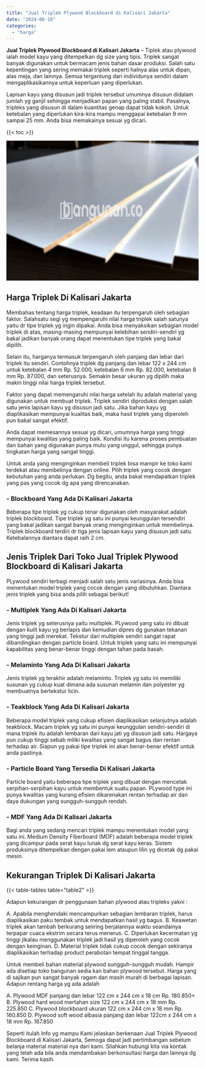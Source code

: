 ```yaml
---
title: "Jual Triplek Plywood Blockboard di Kalisari Jakarta"
date: "2024-08-18"
categories: 
  - "harga"
---
```


**Jual Triplek Plywood Blockboard di Kalisari Jakarta** – Tiplek atau plywood ialah model kayu yang ditempelkan dg size yang tipis. Triplek sangat banyak digunakan untuk bermacam jenis bahan dasar produksi. Salah satu kepentingan yang sering memakai triplek seperti halnya alas untuk dipan, alas meja, dan lainnya. Semua tergantung dari individunya sendiri dalam mengaplikasikannya untuk keperluan yang diperlukan.

Lapisan kayu yang disusun jadi triplek tersebut umumnya disusun didalam jumlah yg ganjil sehingga menjadikan papan yang paling stabil. Pasalnya, tripleks yang disusun di dalam kuantitas genap dapat tidak kokoh. Untuk ketebalan yang diperlukan kira-kira mampu menggapai ketebalan 9 mm sampai 25 mm. Anda bisa memakainya sesuai yg dicari.

{{< toc >}}

![Jual Triplek Plywood Blockboard di Kalisari Jakarta](/images/jual-triplek-murah-10.png)

## Harga Triplek Di Kalisari Jakarta

Membahas tentang harga triplek, keadaan itu terpengaruh oleh sebagian faktor. Salahsatu segi yg mempengaruhi nilai harga triplek salah satunya yaitu dr tipe triplek yg ingin dipakai. Anda bisa menyaksikan sebagian model triplek di atas, masing-masing mempunyai kelebihan sendiri-sendiri yg bakal jadikan banyak orang dapat menentukan tipe triplek yang bakal dipilih.

Selain itu, harganya termasuk terpengaruh oleh panjang dan lebar dari triplek itu sendiri. Contohnya triplek dg panjang dan lebar 122 x 244 cm untuk ketebalan 4 mm Rp. 52.000, ketebalan 6 mm Rp. 82.000, ketebalan 8 mm Rp. 87.000, dan seterusnya. Semakin besar ukuran yg dipilih maka makin tinggi nilai harga triplek tersebut.

Faktor yang dapat memengaruhi nilai harga setelah itu adalah material yang digunakan untuk membuat triplek. Triplek sendiri diproduksi dengan salah satu jenis lapisan kayu yg disusun jadi satu. Jika bahan kayu yg diaplikasikan mempunyai kualitas baik, maka hasil triplek yang diperoleh pun bakal sangat efektif.

Anda dapat memesannya sesuai yg dicari, umumnya harga yang tinggi mempunyai kwalitas yang paling baik. Kondisi itu karena proses pembuatan dan bahan yang digunakan punya mutu yang unggul, sehingga punya tingkatan harga yang sangat tinggi.

Untuk anda yang menginginkan membeli triplek bisa mampir ke toko kami terdekat atau membelinya dengan online. Pilih triplek yang cocok dengan kebutuhan yang anda perlukan. Dg begitu, anda bakal mendapatkan triplek yang pas yang cocok dg apa yang direncanakan.

### \- Blockboard Yang Ada Di Kalisari Jakarta

Beberapa tipe triplek yg cukup tenar digunakan oleh masyarakat adalah triplek blockboard. Tipe triplek yg satu ini punyai keunggulan tersendiri yang bakal jadikan sangat banyak orang menginginkan untuk membelinya. Triplek blockboard terdiri dr tiga jenis lapisan kayu yang disusun jadi satu. Ketebalannya diantara dapat raih 2 cm.

## Jenis Triplek Dari Toko Jual Triplek Plywood Blockboard di Kalisari Jakarta

PLywood sendiri terbagi menjadi salah satu jenis variasinya. Anda bisa menentukan model triplek yang cocok dengan yang dibutuhkan. Diantara jenis triplek yang bisa anda pilih sebagai berikut!

### \- Multiplek Yang Ada Di Kalisari Jakarta

Jenis triplek yg seterusnya yaitu multiplek. PLywood yang satu ini dibuat dengan kulit kayu yg berlapis dan kemudian dipres dg gunakan tekanan yang tinggi jadi merekat. Tekstur dari multiplek sendiri sangat rapat dibandingkan dengan particle board. Untuk triplek yang satu ini mempunyai kapabilitas yang benar-benar tinggi dengan tahan pada basah.

### \- Melaminto Yang Ada Di Kalisari Jakarta

Jenis triplek yg terakhir adalah melaminto. Triplek yg satu ini memiliki susunan yg cukup kuat dimana ada susunan melamin dan polyester yg membuatnya bertekstur licin.

### \- Teakblock Yang Ada Di Kalisari Jakarta

Beberapa model triplek yang cukup efisien diaplikasikan selanjutnya adalah teakblock. Macam triplek yg satu ini punyai keunggulan sendiri-sendiri di mana triplek itu adalah lembaran dari kayu jati yg disusun jadi satu. Hargaya pun cukup tinggi sebab miliki kwalitas yang sangat bagus dan rentan terhadap air. Siapun yg pakai tipe triplek ini akan benar-benar efektif untuk anda pastinya.

### \- Particle Board Yang Tersedia Di Kalisari Jakarta

Particle board yaitu beberapa tipe triplek yang dibuat dengan mencetak serpihan-serpihan kayu untuk membentuk suatu papan. PLywood type ini punya kwalitas yang kurang efisien dikarenakan rentan terhadap air dan daya dukungan yang sungguh-sungguh rendah.

### \- MDF Yang Ada Di Kalisari Jakarta

Bagi anda yang sedang mencari triplek mampu menentukan model yang satu ini. Medium Density Fiberboard (MDF) adalah beberapa model triplek yang dicampur pada serat kayu lunak dg serat kayu keras. Sistem produksinya ditempelkan dengan pakai lem ataupun lilin yg dicetak dg pakai mesin.

## Kekurangan Triplek Di Kalisari Jakarta

{{< table-tables table="table2" >}}

Adapun kekurangan dr penggunaan bahan plywood atau tripleks yakni :

A. Apabila menghendaki mencampurkan sebagian lembaran triplek, harus diaplikasikan paku tembak untuk mendapatkan hasil yg bagus. B. Keawetan triplek akan tambah berkurang seiiring berjalannya waktu seandainya terpapar cuaca ekstrim secara terus menerus. C. Diperlukan kecermatan yg tinggi jikalau menggunakan triplek jadi hasil yg diperoleh yang cocok dengan keinginan. D. Material triplek tidak cukup cocok dengan sekiranya diaplikasikan terhadap product perabotan tempat tinggal tangga.

Untuk membeli bahan material plywood sungguh-sungguh mudah. Hampir ada disetiap toko bangunan sedia kan bahan plywood tersebut. Harga yang di sajikan pun sangat banyak ragam dan masih murah di berbagai lapisan. Adapun rentang harga yg ada adalah

A. Plywood MDF panjang dan lebar 122 cm x 244 cm x 18 cm Rp. 180.850< B. Plywood hard wood mertahan size 122 cm x 244 cm x 18 mm Rp. 225.850 C. Plywood blockboard ukuran 122 cm x 244 cm x 18 mm Rp. 160.850 D. Plywood soft wood albasia panjang dan lebar 122cm x 244 cm x 18 mm Rp. 167.850

Seperti itulah Info yg mampu Kami jelaskan berkenaan Jual Triplek Plywood Blockboard di Kalisari Jakarta, Semoga dapat jadi pertimbangan sebelum belanja material material nya dari kami. Silahkan hubungi kita via kontak yang telah ada bila anda mendambakan berkonsultasi harga dan lainnya dg kami. Terima kasih.
